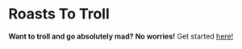 # Roasts To Troll
**Want to troll and go absolutely mad? No worries!**
Get started [here!](https://github.com/murderdrones095/bug-free-succotash/tree/main/roasts)
